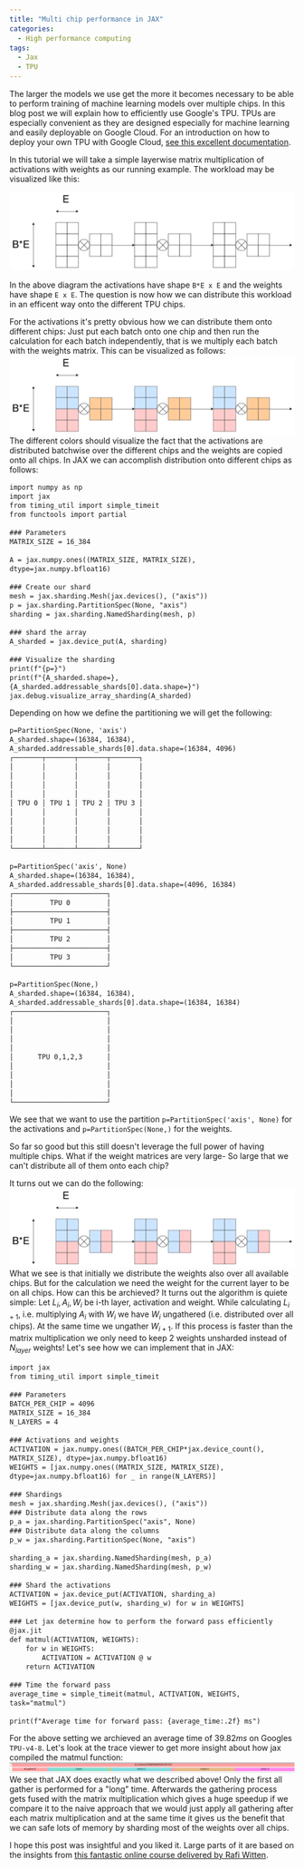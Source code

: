 ```yaml
---
title: "Multi chip performance in JAX"
categories:
  - High performance computing
tags:
  - Jax
  - TPU
---
```


The larger the models we use get the more it becomes necessary to be able to perform training of machine learning models over multiple chips.
In this blog post we will explain how to efficiently use Google's TPU. TPUs are especially convenient as they are designed especially for machine learning and easily deployable on Google Cloud. For an introduction on how to deploy your own TPU with Google Cloud, [see this excellent documentation](https://github.com/ayaka14732/tpu-starter?tab=readme-ov-file#2-introduction-to-tpu).

In this tutorial we will take a simple layerwise matrix multiplication of activations with weights as our running example. The workload may be visualized like this:

![Layer-wise Matrix Multiplication](/assets/images/LayerwiseMatMul.png)

In the above diagram the activations have shape `B*E x E` and the weights have shape `E x E`. 
The question is now how we can distribute this workload in an efficent way onto the different TPU chips.

For the activations it's pretty obvious how we can distribute them onto different chips: Just put each batch onto one chip and then run the calculation for each batch independently, that is we multiply each batch with the weights matrix.
This can be visualized as follows:
![Layer-wise Matrix Multiplication](/assets/images/LayerwiseMatMulSharded.png)
The different colors should visualize the fact that the activations are distributed batchwise over the different chips and the weights are copied onto all chips.
In JAX we can accomplish distribution onto different chips as follows:
```
import numpy as np
import jax
from timing_util import simple_timeit
from functools import partial

### Parameters
MATRIX_SIZE = 16_384

A = jax.numpy.ones((MATRIX_SIZE, MATRIX_SIZE), dtype=jax.numpy.bfloat16)

### Create our shard
mesh = jax.sharding.Mesh(jax.devices(), ("axis"))
p = jax.sharding.PartitionSpec(None, "axis")
sharding = jax.sharding.NamedSharding(mesh, p)

### shard the array
A_sharded = jax.device_put(A, sharding)

### Visualize the sharding
print(f"{p=}")
print(f"{A_sharded.shape=}, {A_sharded.addressable_shards[0].data.shape=}")
jax.debug.visualize_array_sharding(A_sharded)
```
Depending on how we define the partitioning we will get the following:
```
p=PartitionSpec(None, 'axis')
A_sharded.shape=(16384, 16384), A_sharded.addressable_shards[0].data.shape=(16384, 4096)
┌───────┬───────┬───────┬───────┐
│       │       │       │       │
│       │       │       │       │
│       │       │       │       │
│       │       │       │       │
│ TPU 0 │ TPU 1 │ TPU 2 │ TPU 3 │
│       │       │       │       │
│       │       │       │       │
│       │       │       │       │
│       │       │       │       │
└───────┴───────┴───────┴───────┘

p=PartitionSpec('axis', None)
A_sharded.shape=(16384, 16384), A_sharded.addressable_shards[0].data.shape=(4096, 16384)
┌───────────────────────┐
│         TPU 0         │
├───────────────────────┤
│         TPU 1         │
├───────────────────────┤
│         TPU 2         │
├───────────────────────┤
│         TPU 3         │
└───────────────────────┘

p=PartitionSpec(None,)
A_sharded.shape=(16384, 16384), A_sharded.addressable_shards[0].data.shape=(16384, 16384)
┌───────────────────────┐
│                       │
│                       │
│                       │
│                       │
│      TPU 0,1,2,3      │
│                       │
│                       │
│                       │
│                       │
└───────────────────────┘

```
We see that we want to use the partition `p=PartitionSpec('axis', None)` for the activations and `p=PartitionSpec(None,)` for the weights.

So far so good but this still doesn't leverage the full power of having multiple chips. What if the weight matrices are very large- So large that we can't distribute all of them onto each chip?

It turns out we can do the following:
![Layer-wise Matrix Multiplication](/assets/images/LayerwiseMatMulFullShard.png)
What we see is that initially we distribute the weights also over all available chips.
But for the calculation we need the weight for the current layer to be on all chips. How can this be archieved?
It turns out the algorithm is quiete simple:
Let $L_i, A_i, W_i$ be i-th layer, activation and weight. 
While calculating $L_{i+1}$, i.e. multiplying $A_i$ with $W_i$ we have $W_i$ ungathered (i.e. distributed over all chips). At the same time we ungather $W_{i+1}$. If this process is faster than the matrix multiplication we only need to keep 2 weights unsharded instead of $N_{layer}$ weights!
Let's see how we can implement that in JAX:
```
import jax
from timing_util import simple_timeit

### Parameters
BATCH_PER_CHIP = 4096
MATRIX_SIZE = 16_384
N_LAYERS = 4

### Activations and weights
ACTIVATION = jax.numpy.ones((BATCH_PER_CHIP*jax.device_count(), MATRIX_SIZE), dtype=jax.numpy.bfloat16)
WEIGHTS = [jax.numpy.ones((MATRIX_SIZE, MATRIX_SIZE), dtype=jax.numpy.bfloat16) for _ in range(N_LAYERS)]

### Shardings 
mesh = jax.sharding.Mesh(jax.devices(), ("axis"))
### Distribute data along the rows
p_a = jax.sharding.PartitionSpec("axis", None)
### Distribute data along the columns
p_w = jax.sharding.PartitionSpec(None, "axis")

sharding_a = jax.sharding.NamedSharding(mesh, p_a)
sharding_w = jax.sharding.NamedSharding(mesh, p_w)

### Shard the activations
ACTIVATION = jax.device_put(ACTIVATION, sharding_a)
WEIGHTS = [jax.device_put(w, sharding_w) for w in WEIGHTS]

### Let jax determine how to perform the forward pass efficiently
@jax.jit
def matmul(ACTIVATION, WEIGHTS):
    for w in WEIGHTS:
        ACTIVATION = ACTIVATION @ w
    return ACTIVATION

### Time the forward pass
average_time = simple_timeit(matmul, ACTIVATION, WEIGHTS, task="matmul")

print(f"Average time for forward pass: {average_time:.2f} ms")
```
For the above setting we archieved an average time of $39.82 ms$ on Googles `TPU-v4-8`. 
Let's look at the trace viewer to get more insight about how jax compiled the matmul function:
![Profiler](/assets/images/fdsp.png)
We see that JAX does exactly what we described above! Only the first all gather is performed for a "long" time. Afterwards the gathering process gets fused with the matrix multiplication which gives a huge speedup if we compare it to the naive approach that we would just apply all gathering after each matrix multiplication and at the same time it gives us the benefit that we can safe lots of memory by sharding most of the weights over all chips.

I hope this post was insightful and you liked it.
Large parts of it are based on the insights from [this fantastic online course delivered by Rafi Witten](https://github.com/rwitten/HighPerfLLMs2024).